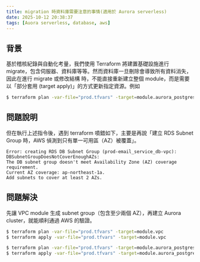 ```yaml
---
title: migration 時資料庫需要注意的事情(適用於 Aurora serverless)
date: 2025-10-12 20:38:37
tags: [Auora serverless, database, aws]
---
```


## 背景
基於稽核紀錄與自動化考量，我們使用 Terraform 將建置基礎設施進行 migrate，包含伺服器、資料庫等等。然而資料庫一旦刪除會導致所有資料消失，因此在進行 migrate 或修改結構 時，不能直接重新建立整個 module，而是需要以「部分套用 (target apply)」的方式更新指定資源。例如

```sh
$ terraform plan -var-file="prod.tfvars" -target=module.aurora_postgresql_v2
```

## 問題說明
但在執行上述指令後，遇到 terraform 噴錯如下，主要是再說「建立 RDS Subnet Group 時，AWS 偵測到只有單一可用區（AZ）被覆蓋」。

```
Error: creating RDS DB Subnet Group (prod-email_service_db-vpc):
DBSubnetGroupDoesNotCoverEnoughAZs:
The DB subnet group doesn't meet Availability Zone (AZ) coverage requirement.
Current AZ coverage: ap-northeast-1a.
Add subnets to cover at least 2 AZs.
```

## 問題解決
先讓 VPC module 生成 subnet group（包含至少兩個 AZ），再建立 Aurora cluster，就能順利通過 AWS 的驗證。

```sh
$ terraform plan -var-file="prod.tfvars" -target=module.vpc
$ terraform apply -var-file="prod.tfvars" -target=module.vpc

$ terraform plan -var-file="prod.tfvars" -target=module.aurora_postgresql_v2
$ terraform apply -var-file="prod.tfvars" -target=module.aurora_postgresql_v2
```
